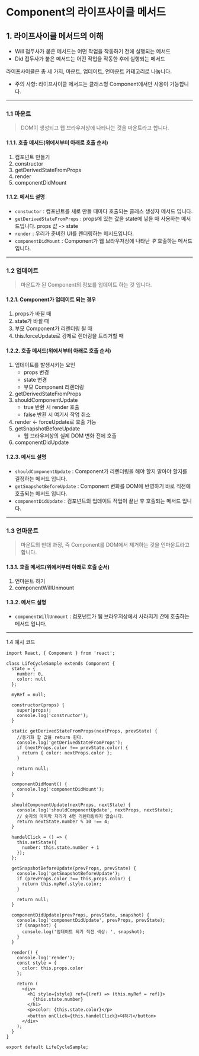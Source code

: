 # Component의 라이프사이클 메서드

## 1. 라이프사이클 메서드의 이해
- Will 접두사가 붙은 메서드는 어떤 작업을 작동하기 전에 실행되는 메서드
- Did 접두사가 붙은 메서드는 어떤 작업을 작동한 후에 실행되는 메서드

라이프사이클은 총 세 가지, 마운트, 업데이트, 언마운트 카테고리로 나눕니다.
- 주의 사항: 라이프사이클 메서드는 클래스형 Component에서만 사용이 가능합니다.

***
### 1.1 마운트
> DOM이 생성되고 웹 브라우저상에 나타나는 것을 마운트라고 합니다.

#### 1.1.1. 호출 메서드(위에서부터 아래로 호출 순서)
1. 컴포넌트 만들기
2. constructor
3. getDerivedStateFromProps
4. render
5. componentDidMount

#### 1.1.2. 메서드 설명
- <code>constuctor</code> : 컴포넌트를 새로 만들 때마다 호출되는 클래스 생성자 메서드 입니다.
- <code>getDerivedStateFromProps</code> : props에 있는 값을 state에 넣을 때 사용하는 메서드입니다. props 값 -> state
- <code>render</code> : 우리가 준비한 UI를 렌더링하는 메서드입니다.
- <code>componentDidMount</code> : Component가 웹 브라우저상에 나타난 *후* 호출하는 메서드 입니다.

***
### 1.2 업데이트
> 마운트가 된 Component의 정보를 업데이트 하는 것 입니다.

#### 1.2.1. Component가 업데이트 되는 경우
1. props가 바뀔 때
2. state가 바뀔 때
3. 부모 Component가 리렌더링 될 때
4. this.forceUpdate로 강제로 렌더링을 트리거할 때

#### 1.2.2. 호출 메서드(위에서부터 아래로 호출 순서)
1. 업데이트를 발생시키는 요인
    - props 변경
    - state 변경
    - 부모 Component 리렌더링
2. getDerivedStateFromProps
3. shouldComponentUpdate
    - true 반환 시 render 호출
    - false 반환 시 여기서 작업 취소
4. render <- forceUpdate로 호출 가능
5. getSnapshotBeforeUpdate
    - 웹 브라우저상의 실제 DOM 변화 전에 호출
6. componentDidUpdate

#### 1.2.3. 메서드 설명
- <code>shouldComponentUpdate</code> : Component가 리렌더링을 해야 할지 말아야 할지를 결정하는 메서드 입니다.
- <code>getSnapshotBeforeUpdate</code> : Component 변화를 DOM에 반영하기 바로 직전에 호출되는 메서드 입니다.
- <code>componentDidUpdate</code> : 컴포넌트의 업데이트 작업이 끝난 후 호출되는 메서드 입니다. 

***
### 1.3 언마운트
> 마운트의 반대 과정, 즉 Component를 DOM에서 제거하는 것을 언마운트라고 합니다.

#### 1.3.1. 호출 메서드(위에서부터 아래로 호출 순서)
1. 언마운트 하기
2. componentWillUnmount

#### 1.3.2. 메서드 설명
- <code>componentWillUnmount</code> : 컴포넌트가 웹 브라우저상에서 사라지기 *전*에 호출하는 메서드 입니다.

***
1.4 예시 코드
```
import React, { Component } from 'react';

class LifeCycleSample extends Component {
  state = {
    number: 0,
    color: null
  };

  myRef = null;

  constructor(props) {
    super(props);
    console.log('constructor');
  }

  static getDerivedStateFromProps(nextProps, prevState) {
    //동기화 할 값을 return 한다.
    console.log('getDerivedStateFromProps');
    if (nextProps.color !== prevState.color) {
      return { color: nextProps.color };
    }

    return null;
  }

  componentDidMount() {
    console.log('componentDidMount');
  }

  shouldComponentUpdate(nextProps, nextState) {
    console.log('shouldComponentUpdate', nextProps, nextState);
    // 숫자의 마지막 자리가 4면 리렌더링하지 않습니다.
    return nextState.number % 10 !== 4;
  }

  handelClick = () => {
    this.setState({
      number: this.state.number + 1
    });
  };

  getSnapshotBeforeUpdate(prevProps, prevState) {
    console.log('getSnapshotBeforeUpdate');
    if (prevProps.color !== this.props.color) {
      return this.myRef.style.color;
    }

    return null;
  }

  componentDidUpdate(prevProps, prevState, snapshot) {
    console.log('componentDidUpdate', prevProps, prevState);
    if (snapshot) {
      console.log('업데이트 되기 직전 색상: ', snapshot);
    }
  }

  render() {
    console.log('render');
    const style = {
      color: this.props.color
    };

    return (
      <div>
        <h1 style={style} ref={(ref) => (this.myRef = ref)}>
          {this.state.number}
        </h1>
        <p>color: {this.state.color}</p>
        <button onClick={this.handelClick}>더하기</button>
      </div>
    );
  }
}

export default LifeCycleSample;

```